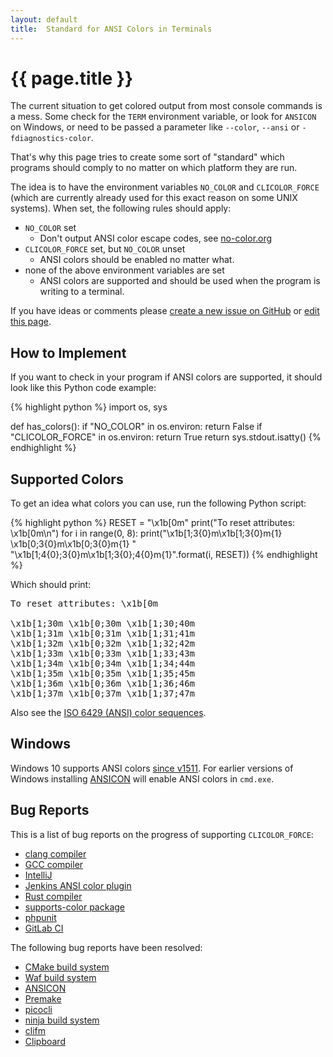 ```yaml
---
layout: default
title:  Standard for ANSI Colors in Terminals
---
```


# {{ page.title }}

The current situation to get colored output from most console commands is a
mess.
Some check for the `TERM` environment variable, or look for `ANSICON` on
Windows, or need to be passed a parameter like `--color`, `--ansi` or
`-fdiagnostics-color`.

That's why this page tries to create some sort of "standard" which programs
should comply to no matter on which platform they are run.

The idea is to have the environment variables `NO_COLOR` and `CLICOLOR_FORCE` (which are currently
already used for this exact reason on some UNIX systems). When set, the following rules
should apply:

 * `NO_COLOR` set
   * Don't output ANSI color escape codes, see [no-color.org](https://no-color.org)
 * `CLICOLOR_FORCE` set, but `NO_COLOR` unset
   * ANSI colors should be enabled no matter what.
 * none of the above environment variables are set
   * ANSI colors are supported and should be used when the program is writing to a
     terminal.

If you have ideas or comments please
[create a new issue on GitHub](https://github.com/jhasse/clicolors/issues/new)
or [edit this page](https://github.com/jhasse/clicolors/edit/gh-pages/index.md).

## How to Implement

If you want to check in your program if ANSI colors are supported, it should look
like this Python code example:

{% highlight python %}
import os, sys

def has_colors():
    if "NO_COLOR" in os.environ:
        return False
    if "CLICOLOR_FORCE" in os.environ:
        return True
    return sys.stdout.isatty()
{% endhighlight %}

## Supported Colors

To get an idea what colors you can use, run the following Python script:

{% highlight python %}
RESET = "\x1b[0m"
print("To reset attributes: \\x1b[0m\n")
for i in range(0, 8):
    print("\x1b[1;3{0}m\\x1b[1;3{0}m{1} \x1b[0;3{0}m\\x1b[0;3{0}m{1} "
          "\x1b[1;4{0};3{0}m\\x1b[1;3{0};4{0}m{1}".format(i, RESET))
{% endhighlight %}

Which should print:

<pre>To reset attributes: \x1b[0m

<span class="bold"><span class="f0">\x1b[1;30m</span></span> <span class="f0">\x1b[0;30m</span> <span class="bold"><span class="f0 b0">\x1b[1;30;40m</span></span>
<span class="bold"><span class="f1">\x1b[1;31m</span></span> <span class="f1">\x1b[0;31m</span> <span class="bold"><span class="f1 b1">\x1b[1;31;41m</span></span>
<span class="bold"><span class="f2">\x1b[1;32m</span></span> <span class="f2">\x1b[0;32m</span> <span class="bold"><span class="f2 b2">\x1b[1;32;42m</span></span>
<span class="bold"><span class="f3">\x1b[1;33m</span></span> <span class="f3">\x1b[0;33m</span> <span class="bold"><span class="f3 b3">\x1b[1;33;43m</span></span>
<span class="bold"><span class="f4">\x1b[1;34m</span></span> <span class="f4">\x1b[0;34m</span> <span class="bold"><span class="f4 b4">\x1b[1;34;44m</span></span>
<span class="bold"><span class="f5">\x1b[1;35m</span></span> <span class="f5">\x1b[0;35m</span> <span class="bold"><span class="f5 b5">\x1b[1;35;45m</span></span>
<span class="bold"><span class="f6">\x1b[1;36m</span></span> <span class="f6">\x1b[0;36m</span> <span class="bold"><span class="f6 b6">\x1b[1;36;46m</span></span>
<span class="bold"><span class="f7">\x1b[1;37m</span></span> <span class="f7">\x1b[0;37m</span> <span class="bold"><span class="f7 b7">\x1b[1;37;47m</span></span>
</pre>

Also see the [ISO 6429 (ANSI) color sequences](http://www.perpetualpc.net/6429_colors.html#color_list).

## Windows

Windows 10 supports ANSI colors [since v1511](https://www.reddit.com/r/Windows10/comments/44czox/windows_10_v1511_adds_support_for_ansi_escape/).
For earlier versions of Windows installing [ANSICON](https://github.com/adoxa/ansicon) will
enable ANSI colors in `cmd.exe`.

## Bug Reports

This is a list of bug reports on the progress of supporting `CLICOLOR_FORCE`:

 * [clang compiler](https://llvm.org/bugs/show_bug.cgi?id=23609)
 * [GCC compiler](https://gcc.gnu.org/bugzilla/show_bug.cgi?id=80271)
 * [IntelliJ](https://youtrack.jetbrains.com/issue/IDEA-205699)
 * [Jenkins ANSI color plugin](https://github.com/dblock/jenkins-ansicolor-plugin/issues/51)
 * [Rust compiler](https://github.com/rust-lang/rust/pull/27867)
 * [supports-color package](https://github.com/chalk/supports-color/issues/32)
 * [phpunit](https://github.com/sebastianbergmann/phpunit/issues/2662)
 * [GitLab CI](https://gitlab.com/gitlab-org/gitlab/issues/28598)

The following bug reports have been resolved:

 * [CMake build system](https://cmake.org/Bug/view.php?id=15789)
 * [Waf build system](https://github.com/waf-project/waf/pull/1928)
 * [ANSICON](https://github.com/adoxa/ansicon/issues/77)
 * [Premake](https://github.com/premake/premake-core/pull/1077)
 * [picocli](https://github.com/remkop/picocli/releases/tag/v3.9.0#3.9.0-ANSI-heuristics)
 * [ninja build system](https://github.com/ninja-build/ninja/commit/bf7107bb864d0383028202e3f4a4228c02302961)
 * [clifm](https://github.com/leo-arch/clifm/commit/057b7c684b25707d5ad5505a382dde2becb3eed0)
 * [Clipboard](https://github.com/Slackadays/Clipboard/commit/8c6da08c93e567318bb268f10db5e95fba41461e)
